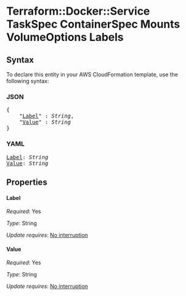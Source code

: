 # Terraform::Docker::Service TaskSpec ContainerSpec Mounts VolumeOptions Labels

## Syntax

To declare this entity in your AWS CloudFormation template, use the following syntax:

### JSON

<pre>
{
    "<a href="#label" title="Label">Label</a>" : <i>String</i>,
    "<a href="#value" title="Value">Value</a>" : <i>String</i>
}
</pre>

### YAML

<pre>
<a href="#label" title="Label">Label</a>: <i>String</i>
<a href="#value" title="Value">Value</a>: <i>String</i>
</pre>

## Properties

#### Label

_Required_: Yes

_Type_: String

_Update requires_: [No interruption](https://docs.aws.amazon.com/AWSCloudFormation/latest/UserGuide/using-cfn-updating-stacks-update-behaviors.html#update-no-interrupt)

#### Value

_Required_: Yes

_Type_: String

_Update requires_: [No interruption](https://docs.aws.amazon.com/AWSCloudFormation/latest/UserGuide/using-cfn-updating-stacks-update-behaviors.html#update-no-interrupt)

